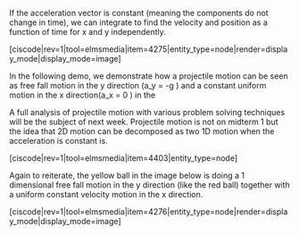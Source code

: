 If the acceleration vector  is constant (meaning the components do not change in time), we can integrate to find the velocity and position as a function of time for x and y independently.

[ciscode|rev=1|tool=elmsmedia|item=4275|entity_type=node|render=display_mode|display_mode=image]


In the following demo, we demonstrate how a projectile motion can be seen as free fall motion in the y direction (<lrn-math inline>a_y = -g </lrn-math>) and a constant uniform motion in the x direction(<lrn-math inline>a_x = 0 </lrn-math>) in the 

<lrndesign-sidenote label="Instructor Note" icon="bookmark" bg-color="#c2e5f2">
A full analysis of projectile motion with various problem solving techniques will be the subject of next week. Projectile motion is not on midterm 1 but the idea that 2D motion can be decomposed as two 1D motion when the acceleration is constant is. 
</lrndesign-sidenote>

[ciscode|rev=1|tool=elmsmedia|item=4403|entity_type=node]

Again to reiterate, the yellow ball in the image below is doing a 1 dimensional free fall motion in the y direction (like the red ball) together with a uniform constant velocity motion in the x direction. 

[ciscode|rev=1|tool=elmsmedia|item=4276|entity_type=node|render=display_mode|display_mode=image]
